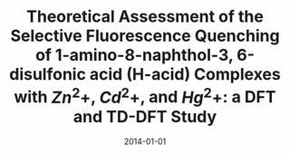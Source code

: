 ---
title: "Theoretical Assessment of the Selective Fluorescence Quenching of 1-amino-8-naphthol-3, 6-disulfonic acid (H-acid) Complexes with $Zn^2+$, $Cd^2+$, and $Hg^2+$: a DFT and TD-DFT Study"
collection: publications
permalink: /publication/2014-01-01-Theoretical-Assessment-of-the-Selective-Fluorescence-Quenching-of-1-amino-8-naphthol-3-6-disulfonic-acid-H-acid-Complexes-with-Zn2-Cd2-and-Hg2-a-DFT-and-TD-DFT-Study
date: 2014-01-01
venue: 'The Journal of Physical Chemistry A'
url: 'https://pubs.acs.org/doi/10.1021/jp511084w'
citation: ' Pezhman Zarabadi-Poor,  Joaqu{\&apos;\i}n Barroso-Flores,  The Journal of Physical Chemistry A, 2014,118,51.'
---